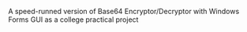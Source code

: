 A speed-runned version of Base64 Encryptor/Decryptor with Windows Forms GUI as a college practical project
